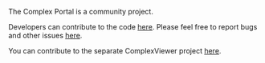The Complex Portal is a community project. 

Developers can contribute to the code [here](https://github.com/Complex-Portal/complex-portal-view). Please feel free to report bugs and other issues [here](https://github.com/Complex-Portal/complex-portal-view/issues).

You can contribute to the separate ComplexViewer project [here](https://github.com/MICommunity/ComplexViewer).
